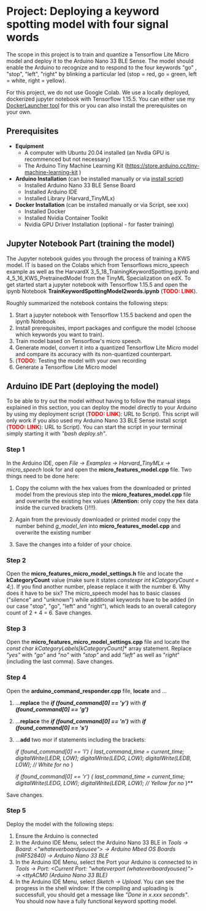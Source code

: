 # **Project: Deploying a keyword spotting model with four signal words**
The scope in this project is to train and quantize a Tensorflow Lite Micro model and deploy it to the Arduino Nano 33 BLE Sense. The model should enable the Arduino to recognize and to respond to the four keywords "go" , "stop", "left", "right" by blinking a particular led (stop = red, go = green, left = white, right = yellow).

For this project, we do not use Google Colab. We use a locally deployed, dockerized jupyter notebook with Tensorflow 1.15.5. You can either use my [DockerLauncher tool](https://github.com/KlausPuchner/DockerLauncher.git) for this or you can also install the prerequisites on your own.

## **Prerequisites**

- **Equipment**
    - A computer with Ubuntu 20.04 installed (an Nvdia GPU is recommenced but not necessary)
    - The Arduino Tiny Machine Learning Kit (https://store.arduino.cc/tiny-machine-learning-kit )
- **Arduino Installation** (can be installed manually or via [install script](https://github.com/KlausPuchner/TinyML/tree/main/00_arduino_installer/nano-33-ble-sense))
    - Installed Arduino Nano 33 BLE Sense Board
    - Installed Arduino IDE
    - Installed Library (Harvard_TinyMLx)
- **Docker Installation** (can be installed manually or via Script, see xxx)
    - Installed Docker
    - Installed Nvidia Container Toolkit
    - Nvidia GPU Driver Installation (optional - for faster training)

## **Jupyter Notebook Part (training the model)**
The Jupyter notebook guides you through the process of training a KWS model. IT is based on the Colabs which from Tensorflows micro_speech example as well as the HarvardX 3_5_18_TrainingKeywordSpotting.ipynb and 4_5_16_KWS_PretrainedModel from the TinyML Specialization on edX. To get started start a jupyter notebook with Tensorflow 1.15.5 and open the ipynb Notebook **TrainKeywordSpottingModel2words.ipynb** (<span style="color:red">**TODO: LINK**</span>).

Roughly summarized the notebook contains the following steps:

1. Start a jupyter notebook with Tensorflow 1.15.5 backend and open the ipynb Notebook
2. Install prerequisites, import packages and configure the model (choose which keywords you want to train).
3. Train model based on Tensorflow's micro speech.
4. Generate model, convert it into a quantized Tensorflow Lite Micro model and compare its accuracy with its non-quantized counterpart.
5. (<span style="color:red">**TODO**</span>): Testing the model with your own recording
6. Generate a Tensorflow Lite Micro model


## **Arduino IDE Part (deploying the model)**
To be able to try out the model without having to follow the manual steps explained in this section, you can deploy the model directly to your Arduino by using my deployment script (<span style="color:red">**TODO: LINK**</span>): URL to Script). This script will only work if you also used my Arduino Nano 33 BLE Sense install script (<span style="color:red">**TODO: LINK**</span>): URL to Script). You can start the script in your terminal simply starting it with *"bash deploy.sh"*.

### **Step 1**
In the Arduino IDE, open *File → Examples → Harvard_TinyMLx → micro_speech* look for and open the **micro_features_model.cpp** file.
Two things need to be done here:

1. Copy the column with the hex values from the downloaded or printed model from the previous step into the **micro_features_model.cpp** file and overwrite the existing hex values (**Attention:** only copy the hex data inside the curved brackets {}!!!).

2. Again from the previously downloaded or printed model copy the number behind *g_model_len* into **micro_features_model.cpp** and overwrite the existing number

3. Save the changes into a folder of your choice.

### **Step 2**
Open the **micro_features_micro_model_settings.h** file and locate the **kCategoryCount** value (make sure it states *constexpr int kCategoryCount = 4;*). If you find another number, please replace it with the number 6. Why does it have to be six? The micro_speech model has to basic classes ("silence" and "unknown") while additional keywords have to be added (in our case "stop", "go", "left" and "right"), which leads to an overall category count of 2 + 4 = 6. Save changes.

### **Step 3**
Open the **micro_features_micro_model_settings.cpp** file and locate the **const char* kCategoryLabels[kCategoryCount]** array statement. Replace *"yes"* with *"go"* and *"no"* with *"stop"* and add *"left"* as well as "*right*" (including the last comma). Save changes.

### **Step 4**
Open the **arduino_command_responder.cpp** file, **locate** and ...

1. ...**replace** the ***if (found_command[0] == 'y')*** with ***if (found_command[0] == 'g')***
2. ...**replace** the ***if (found_command[0] == 'n')*** with ***if (found_command[0] == 's')***
3. ...**add** two mor if statements including the brackets:

    *if (found_command[0] == 'l') {*
      *last_command_time = current_time;*
      *digitalWrite(LEDR, LOW);*
      *digitalWrite(LEDG, LOW);*
      *digitalWrite(LEDB, LOW);  // White for no*
    }

    *if (found_command[0] == 'r') {*
      *last_command_time = current_time;*
      *digitalWrite(LEDG, LOW);*
      *digitalWrite(LEDR, LOW);  // Yellow for no*
    }**

Save changes.

### **Step 5**
Deploy the model with the following steps:

1. Ensure the Arduino is connected
2. In the Arduino IDE Menu, select the Arduino Nano 33 BLE in *Tools → Board: <"whateverboardyousee"> → Arduino Mbed OS Boards (nRF52840) → Arduino Nano 33 BLE*
3. In the Arduino IDE Menu, select the Port your Arduino is connected to in *Tools → Port: <Current Port: "whateverport (whateverboardyousee)"> → <ttyACM0 (Arduino Nano 33 BLE)*
4. In the Arduino IDE Menu, select *Sketch → Upload*. You can see the progress in the shell window: If the compiling and uploading is successfull, you should get a message like *"Done in x.xxx seconds"*. You should now have a fully functional keyword spotting model.

